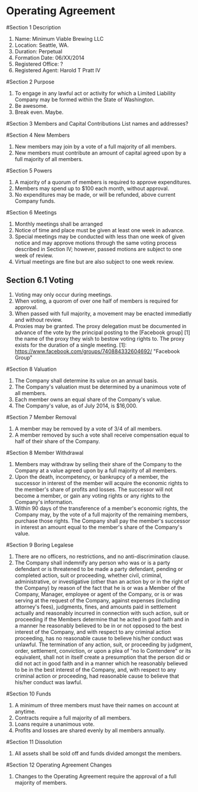 Operating Agreement
===================

#Section 1 Description
1. Name: Minimum Viable Brewing LLC
2. Location: Seattle, WA.
3. Duration: Perpetual
4. Formation Date: 06/XX/2014
5. Registered Office: ?
6. Registered Agent: Harold T Pratt IV

#Section 2 Purpose
1. To engage in any lawful act or activity for which a Limited Liability Company may be formed within the State of Washington.
2. Be awesome.
3. Break even. Maybe.

#Section 3 Members and Capital Contributions
List names and addresses?

#Section 4 New Members
1. New members may join by a vote of a full majority of all members.
2. New members must contribute an amount of capital agreed upon by a full majority of all members.

#Section 5 Powers
1. A majority of a quorum of members is required to approve expenditures.
2. Members may spend up to $100 each month, without approval.
3. No expenditures may be made, or will be refunded, above current Company funds.

#Section 6 Meetings
1. Monthly meetings shall be arranged
2. Notice of time and place must be given at least one week in advance.
3. Special meetings may be conducted with less than one week of given notice and may approve motions through the same voting process described in Section IV; however, passed motions are subject to one week of review.
4. Virtual meetings are fine but are also subject to one week review.

## Section 6.1 Voting
1. Voting may only occur during meetings.
2. When voting, a quorom of over one half of members is required for approval.
3. When passed with full majority, a movement may be enacted immediatly and without review.
4. Proxies may be granted. The proxy delegation must be documented in advance of the vote by the principal posting to the [Facebook group] [1] the name of the proxy they wish to bestow voting rights to. The proxy exists for the duration of a single meeting.
[1]: https://www.facebook.com/groups/740884332604692/ "Facebook Group"

#Section 8 Valuation
1. The Company shall determine its value on an annual basis.
2. The Company's valuation must be determined by a unanimous vote of all members.
3. Each member owns an equal share of the Company's value.
4. The Company's value, as of July 2014, is $16,000.

#Section 7 Member Removal 
1. A member may be removed by a vote of 3/4 of all members.
2. A member removed by such a vote shall receive compensation equal to half of their share of the Company.

#Section 8 Member Withdrawal
1. Members may withdraw by selling their share of the Company to the Company at a value agreed upon by a full majority of all members.
2. Upon the death, incompetency, or bankrupcy of a member, the successor in interest of the member will acquire the economic rights to the member's share of profits and losses. The successor will not become a member, or gain any voting rights or any rights to the Company's information.
3. Within 90 days of the transference of a member's economic rights, the Company may, by the vote of a full majority of the remaining members, purchase those rights. The Company shall pay the member's successor in interest an amount equal to the member's share of the Company's value.

#Section 9 Boring Legalese
1. There are no officers, no restrictions, and no anti-discrimination clause.
2. The Company shall indemnify any person who was or is a party defendant or is threatened to be made a party defendant, pending or completed action, suit or proceeding, whether civil, criminal, administrative, or investigative (other than an action by or in the right of the Company) by reason of the fact that he is or was a Member of the Company, Manager, employee or agent of the Company, or is or was serving at the request of the Company, against expenses (including attorney's fees), judgments, fines, and amounts paid in settlement actually and reasonably incurred in connection with such action, suit or proceeding if the Members determine that he acted in good faith and in a manner he reasonably believed to be in or not opposed to the best interest of the Company, and with respect to any criminal action proceeding, has no reasonable cause to believe his/her conduct was unlawful.  The termination of any action, suit, or proceeding by judgment, order, settlement, conviction, or upon a plea of "no lo Contendere" or its equivalent, shall not in itself create a presumption that the person did or did not act in good faith and in a manner which he reasonably believed to be in the best interest of the Company, and, with respect to any criminal action or proceeding, had reasonable cause to believe that his/her conduct was lawful.

#Section 10 Funds
1. A minimum of three members must have their names on account at anytime.
2. Contracts require a full majority of all members.
3. Loans require a unanimous vote.
4. Profits and losses are shared evenly by all members annually.

#Section 11 Dissolution
1. All assets shall be sold off and funds divided amongst the members.

#Section 12 Operating Agreement Changes
1. Changes to the Operating Agreement require the approval of a full majority of members.

